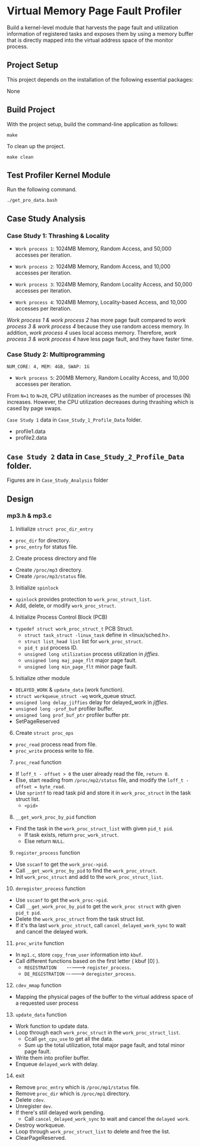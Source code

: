 # Virtual Memory Page Fault Profiler

Build a kernel-level module that harvests the page fault and utilization 
information of registered tasks and exposes them by using a memory buffer 
that is directly mapped into the virtual address space of the monitor process.

## Project Setup
This project depends on the installation of the following essential packages:

None

## Build Project
With the project setup, build the command-line application as follows:
```
make
```

To clean up the project.
```
make clean
```

## Test Profiler Kernel Module
Run the following command.
```
./get_pro_data.bash
```

## Case Study Analysis

### Case Study 1: Thrashing & Locality
- `Work process 1`: 1024MB Memory, Random Access, and 50,000 accesses per 
iteration.
- `Work process 2`: 1024MB Memory, Random Access, and 10,000 accesses per 
iteration.

- `Work process 3`: 1024MB Memory, Random Locality Access, and 50,000 accesses 
per iteration.
- `Work process 4`: 1024MB Memory, Locality-based Access, and 10,000 accesses 
per iteration.

_Work process 1 & work process 2_ has more page fault compared to 
_work process 3 & work process 4_ because they use random access memory. 
In addition, _work process 4_ uses local access memory. Therefore, 
_work process 3 & work process 4_ have less page fault, and they have faster 
time.

### Case Study 2: Multiprogramming
`NUM_CORE: 4, MEM: 4GB, SWAP: 1G`
- `Work process 5`: 200MB Memory, Random Locality Access, and 10,000 accesses 
per iteration.

From `N=1` to `N=20`, CPU utilization increases as the number of processes (N) 
increases. However, the CPU utilization decreases during thrashing which is 
cased by page swaps.

`Case Study 1` data in `Case_Study_1_Profile_Data` folder.
- profile1.data
- profile2.data

`Case Study 2` data in `Case_Study_2_Profile_Data` folder.
- 

Figures are in `Case_Study_Analysis` folder

## Design

### mp3.h & mp3.c

1. Initialize `struct proc_dir_entry`
- `proc_dir` for directory.
- `proc_entry` for status file.

2. Create process directory and file
- Create `/proc/mp3` directory.
- Create `/proc/mp3/status` file.

3. Initialize `spinlock`
- `spinlock` provides protection to `work_proc_struct_list`.
- Add, delete, or modify `work_proc_struct`.

4. Initialize Process Control Block (PCB)
- `typedef struct work_proc_struct_t` PCB Struct.
    - `struct task_struct -linux_task` define in \<linux/sched.h\>.
    - `struct list_head list` list for `work_proc_struct`.
    - `pid_t pid` process ID.
    - `unsigned long utilization` process utilization in _jiffies_.
    - `unsigned long maj_page_flt` major page fault.
    - `unsigned long min_page_flt` minor page fault.

5. Initialize other module
- `DELAYED_WORK` & `update_data` (work function).
- `struct workqueue_struct -wq` work_queue struct.
- `unsigned long delay_jiffies` delay for delayed_work in _jiffies_.
- `unsigned long -prof_buf` profiler buffer.
- `unsigned long prof_buf_ptr` profiler buffer ptr.
- SetPageReserved

6. Create `struct proc_ops`
- `proc_read` process read from file.
- `proc_write`  process write to file.

7. `proc_read` function
- If `loff_t - offset > 0` the user already read the file, `return 0`.
- Else, start reading from `/proc/mp2/status` file, and modify the 
`loff_t -offset = byte_read`.
- Use `sprintf` to read task pid and store it in `work_proc_struct` in the task 
struct list.
    - `<pid>`

8. `__get_work_proc_by_pid` function
- Find the task in the `work_proc_struct_list` with given `pid_t pid`.
  - If task exists, return `proc_work_struct`.
  - Else return `NULL`.

9. `register_process` function
- Use `sscanf` to get the `work_proc->pid`.
- Call `__get_work_proc_by_pid` to find the `work_proc_struct`.
- Init `work_proc_struct` and add to the `work_proc_struct_list`.

10. `deregister_process` function
- Use `sscanf` to get the `work_proc->pid`.
- Call `__get_work_proc_by_pid` to get the `work_proc struct` with given 
`pid_t pid`.
- Delete the `work_proc_struct` from the task struct list.
- If it's tha last `work_proc_struct`, call `cancel_delayed_work_sync` to wait 
and cancel the delayed work.

11. `proc_write` function
- In `mp1.c`, store `copy_from_user` information into `kbuf`.
- Call different functions based on the first letter ( kbuf [0] ).
  - `REGISTRATION` &nbsp;&nbsp;&nbsp;&nbsp;&nbsp; -----> `register_process`.
  - `DE_REGISTRATION` -----> `deregister_process`.

12. `cdev_mmap` function
- Mapping the physical pages of the buffer to the virtual address space of a requested user process

13. `update_data` function
- Work function to update data.
- Loop through each `work_proc_struct` in the `work_proc_struct_list`.
  - Ccall `get_cpu_use` to get all the data.
  - Sum up the total utilization, total major page fault, and total minor page 
  fault.
- Write them into profiler buffer.
- Enqueue `delayed_work` with delay.

14. exit
- Remove `proc_entry` which is `/proc/mp1/status` file.
- Remove `proc_dir` which is `/proc/mp1` directory.
- Delete `cdev`.
- Unregister `dev`.
- If there's still delayed work pending.
  - Call `cancel_delayed_work_sync` to wait and cancel the `delayed work`.
- Destroy workqueue.
- Loop through `work_proc_struct_list` to delete and free the list.
- ClearPageReserved.
